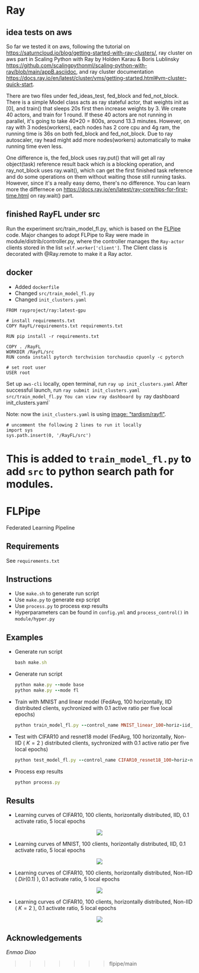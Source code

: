 # Ray
## idea tests on aws
So far we tested it on aws, following the tutorial on https://saturncloud.io/blog/getting-started-with-ray-clusters/, ray cluster on aws part in Scaling Python with Ray by Holden Karau & Boris Lublinsky https://github.com/scalingpythonml/scaling-python-with-ray/blob/main/appB.asciidoc, and ray cluster documentation https://docs.ray.io/en/latest/cluster/vms/getting-started.html#vm-cluster-quick-start. 

There are two files under fed_ideas_test, fed_block and fed_not_block. There is a simple Model class acts as ray stateful actor, that weights init as [0], and train() that sleeps 20s first then increase weights by 3. We create 40 actors, and train for 1 round. If these 40 actors are not running in parallel, it's going to take 40*20 = 800s, around 13.3 minutes. However, on ray with 3 nodes(workers), each nodes has 2 core cpu and 4g ram, the running time is 36s on both fed_block and fed_not_block. Due to ray autoscaler, ray head might add more nodes(workers) automatically to make running time even less. 

One difference is, the fed_block uses ray.put() that will get all ray object(task) reference result back which is a blocking operation, and ray_not_block uses ray.wait(), which can get the first finished task reference and do some operations on them without waiting those still running tasks. However, since it's a really easy demo, there's no difference. You can learn more the differnece on https://docs.ray.io/en/latest/ray-core/tips-for-first-time.html on ray.wait() part. 


## finished RayFL under src
Run the experiment src/train_model_fl.py, which is based on the [FLPipe](https://github.com/diaoenmao/FLPipe) code. Major changes to adopt FLPipe to Ray were made in module/distrib/controller.py, where the controller manages the `Ray-actor` clients stored in the list `self.worker['client']`. The Client class is decorated with @Ray.remote to make it a Ray actor.

## docker
- Added `dockerfile`
- Changed `src/train_model_fl.py`
- Changed `init_clusters.yaml`

```
FROM rayproject/ray:latest-gpu

# install requirements.txt
COPY RayFL/requirements.txt requirements.txt

RUN pip install -r requirements.txt

COPY . /RayFL
WORKDIR /RayFL/src
RUN conda install pytorch torchvision torchaudio cpuonly -c pytorch

# set root user
USER root
```


Set up `aws-cli` locally, open terminal, run `ray up init_clusters.yaml`
After successful launch, run `ray submit init_clusters.yaml src/train_model_fl.py
You can view ray dashboard by `ray dashboard init_clusters.yaml`

Note: now the `init_clusters.yaml` is using [image: "tardism/rayfl"](https://hub.docker.com/repository/docker/tardism/rayfl/general). 
```
# uncomment the following 2 lines to run it locally
import sys
sys.path.insert(0, '/RayFL/src')
```
This is added to `train_model_fl.py` to add `src` to python search path for modules. 
=======
# FLPipe
Federated Learning Pipeline

## Requirements
See `requirements.txt`

## Instructions
- Use `make.sh` to generate run script
- Use `make.py` to generate exp script
- Use `process.py` to process exp results
- Hyperparameters can be found in `config.yml` and `process_control()` in `module/hyper.py`

## Examples
 - Generate run script
    ```ruby
    bash make.sh
    ```
 - Generate run script
    ```ruby
    python make.py --mode base
    python make.py --mode fl
    ```
 - Train with MNIST and linear model (FedAvg, 100 horizontally, IID distributed clients, sychronized with 0.1 active ratio per five local epochs)
    ```ruby
    python train_model_fl.py --control_name MNIST_linear_100-horiz-iid_sync-0.1-5
    ```
 - Test with CIFAR10 and resnet18 model (FedAvg, 100 horizontally, Non-IID ( $K=2$ ) distributed clients, sychronized with 0.1 active ratio per five local epochs)
    ```ruby
    python test_model_fl.py --control_name CIFAR10_resnet18_100-horiz-noniid~c~2_sync-0.1-5
    ```
 - Process exp results
    ```ruby
    python process.py
    ```

## Results
- Learning curves of CIFAR10, $100$ clients, horizontally distributed, IID, $0.1$ activate ratio, $5$ local epochs
<p align="center">
<img src="/asset/MNIST_100-horiz-iid_sync-0.1-5_Accuracy_mean.png">
</p>


- Learning curves of MNIST, $100$ clients, horizontally distributed, IID, $0.1$ activate ratio, $5$ local epochs
<p align="center">
<img src="/asset/CIFAR10_100-horiz-iid_sync-0.1-5_Accuracy_mean.png">
</p>


- Learning curves of CIFAR10, $100$ clients, horizontally distributed, Non-IID ( $Dir(0.1)$ ), $0.1$ activate ratio, $5$ local epochs
<p align="center">
<img src="/asset/MNIST_100-horiz-noniid~d~0.1_sync-0.1-5_Accuracy_mean.png">
</p>


- Learning curves of CIFAR10, $100$ clients, horizontally distributed, Non-IID ( $K=2$ ), $0.1$ activate ratio, $5$ local epochs
<p align="center">
<img src="/asset/CIFAR10_100-horiz-noniid~c~2_sync-0.1-5_Accuracy_mean.png">
</p>

## Acknowledgements
*Enmao Diao*
>>>>>>> flpipe/main
